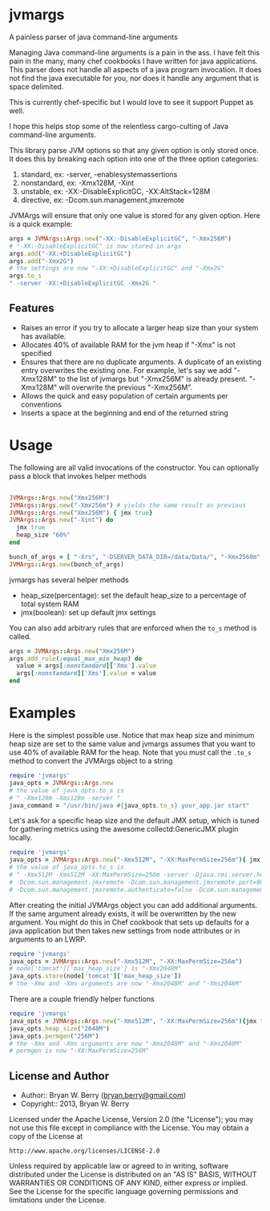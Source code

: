 jvmargs
=======

A painless parser of java command-line arguments

Managing Java command-line arguments is a pain in the ass. I have
felt this pain in the many, many chef cookbooks I have written for
java applications. This parser does not handle all aspects of a java
program invocation. It does not find the java executable for you, nor
does it handle any argument that is space delimited.

This is currently chef-specific but I would love to see it support
Puppet as well.

I hope this helps stop some of the relentless cargo-culting of Java
command-line arguments.

This library parse JVM options so that any given option is only stored
once. It does this by breaking each option into one of the three
option categories:

1. standard, ex: -server, -enablesystemassertions
2. nonstandard, ex: -Xmx128M, -Xint
3. unstable, ex: -XX:-DisableExplicitGC, -XX:AltStack=128M
4. directive, ex: -Dcom.sun.management.jmxremote

JVMArgs will ensure that only one value is stored for any given
option. Here is a quick example:

```Ruby
args = JVMArgs::Args.new("-XX:-DisableExplicitGC", "-Xmx256M")
# "-XX:-DisableExplicitGC" is now stored in args
args.add("-XX:+DisableExplicitGC")
args.add("-Xmx2G")
# the settings are now "-XX:+DisableExplicitGC" and "-Xmx2G"
args.to_s
" -server -XX:+DisableExplicitGC -Xmx2G "
```

Features
--------

* Raises an error if you try to allocate a larger heap
  size than your system has available.
* Allocates 40% of available RAM for the jvm heap if "-Xmx" is not specified
* Ensures that there are no duplicate arguments. A duplicate of an
  existing entry overwrites the existing one. For example, let's say
  we add  "-Xmx128M" to the list of jvmargs but "-Xmx256M" is already
  present. "-Xmx128M" will overwrite the previous "-Xmx256M". 
* Allows the quick and easy population of certain arguments per conventions
* Inserts a space at the beginning and end of the returned string


Usage
=====

The following are all valid invocations of the constructor. You can
optionally pass a block that invokes helper methods

```Ruby

JVMArgs::Args.new("Xmx256M")
JVMArgs::Args.new("-Xmx256m") # yields the same result as previous
JVMArgs::Args.new("Xmx256M") { jmx true}
JVMArgs::Args.new("-Xint") do 
  jmx true 
  heap_size "60%" 
end

bunch_of_args = [ "-Xrs", "-DSERVER_DATA_DIR=/data/Data/", "-Xmx2560m", "-Xms2560m" ]
JVMArgs::Args.new(bunch_of_args)
```

jvmargs has several helper methods

* heap_size(percentage): set the default heap_size to a percentage of total system RAM
* jmx(boolean): set up default jmx settings

You can also add arbitrary rules that are enforced when the `to_s`
method is called. 

```Ruby
args = JVMArgs::Args.new("Xmx256M")
args.add_rule(:equal_max_min_heap) do
  value = args[:nonstandard]['Xmx'].value  
  args[:nonstandard]['Xms'].value = value
end
```

Examples
========

Here is the simplest possible use. Notice that max heap size and
minimum heap size are set to the same value and jvmargs assumes that
you want to use 40% of available RAM for the heap. Note that you
_must_ call the `.to_s` method to convert the JVMArgs object to a string

```Ruby
require 'jvmargs'
java_opts = JVMArgs::Args.new
# the value of java_opts.to_s is
# " -Xmx128m -Xms128m -server "
java_command = "/usr/bin/java #{java_opts.to_s} your_app.jar start"
```

Let's ask for a specific heap size and the default JMX setup, which is
tuned for gathering metrics using the awesome collectd:GenericJMX
plugin locally.

```Ruby
require 'jvmargs'
java_opts = JVMArgs::Args.new("-Xmx512M", "-XX:MaxPermSize=256m"){ jmx  true} 
# the value of java_opts.to_s is
# " -Xmx512M -Xms512M -XX:MaxPermSize=256m -server -Djava.rmi.server.hostname=127.0.0.1 \
# -Dcom.sun.management.jmxremote -Dcom.sun.management.jmxremote.port=9000 \
# -Dcom.sun.management.jmxremote.authenticate=false -Dcom.sun.management.jmxremote.ssl=false "
```

After creating the initial JVMArgs object you can add additional
arguments. If the same argument already exists, it will be overwritten
by the new argument. You might do this in Chef cookbook that sets up
defaults for a java application but then takes new settings from node
attributes or in arguments to an LWRP.

```Ruby
require 'jvmargs'
java_opts = JVMArgs::Args.new("-Xmx512M", "-XX:MaxPermSize=256m")
# node['tomcat']['max_heap_size'] is "-Xmx2048M"
java_opts.store(node['tomcat']['max_heap_size'])
# the -Xmx and -Xms arguments are now "-Xmx2048M" and "-Xms2048M"
```

There are a couple friendly helper functions

```Ruby
require 'jvmargs'
java_opts = JVMArgs::Args.new("-Xmx512M", "-XX:MaxPermSize=256m"){jmx true} 
java_opts.heap_size("2048M")
java_opts.permgen("256M")
# the -Xmx and -Xms arguments are now "-Xmx2048M" and "-Xms2048M"
# permgen is now "-XX:MaxPermSize=256M"
```

## License and Author

- Author::                Bryan W. Berry (<bryan.berry@gmail.com>)
- Copyright::             2013, Bryan W. Berry


Licensed under the Apache License, Version 2.0 (the "License");
you may not use this file except in compliance with the License.
You may obtain a copy of the License at

    http://www.apache.org/licenses/LICENSE-2.0

Unless required by applicable law or agreed to in writing, software
distributed under the License is distributed on an "AS IS" BASIS,
WITHOUT WARRANTIES OR CONDITIONS OF ANY KIND, either express or implied.
See the License for the specific language governing permissions and
limitations under the License.
